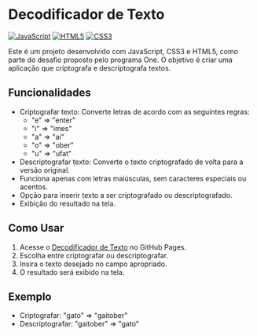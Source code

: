# Decodificador de Texto

[![JavaScript](https://img.shields.io/badge/JavaScript-ES6-yellow)](https://www.javascript.com/)
[![HTML5](https://img.shields.io/badge/HTML5-Markup-orange)](https://developer.mozilla.org/en-US/docs/Web/Guide/HTML/HTML5)
[![CSS3](https://img.shields.io/badge/CSS3-Style-blue)](https://developer.mozilla.org/en-US/docs/Web/CSS)

Este é um projeto desenvolvido com JavaScript, CSS3 e HTML5, como parte do desafio proposto pelo programa One. O objetivo é criar uma aplicação que criptografa e descriptografa textos.

## Funcionalidades

- Criptografar texto: Converte letras de acordo com as seguintes regras:
    - "e" => "enter"
    - "i" => "imes"
    - "a" => "ai"
    - "o" => "ober"
    - "u" => "ufat"
- Descriptografar texto: Converte o texto criptografado de volta para a versão original.
- Funciona apenas com letras maiúsculas, sem caracteres especiais ou acentos.
- Opção para inserir texto a ser criptografado ou descriptografado.
- Exibição do resultado na tela.

## Como Usar

1. Acesse o [Decodificador de Texto](https://pradojuliana91.github.io/decodificador-de-texto-JavaScript/) no GitHub Pages.
2. Escolha entre criptografar ou descriptografar.
3. Insira o texto desejado no campo apropriado.
4. O resultado será exibido na tela.

## Exemplo

- Criptografar: "gato" => "gaitober"
- Descriptografar: "gaitober" => "gato"

